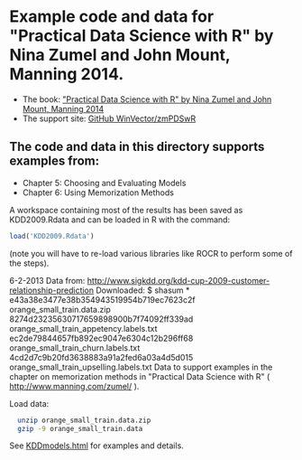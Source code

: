 

# Example code and data for "Practical Data Science with R" by Nina Zumel and John Mount, Manning 2014.


 * The book: ["Practical Data Science with R" by Nina Zumel and John Mount, Manning 2014](http://www.manning.com/zumel/)
 * The support site: [GitHub WinVector/zmPDSwR](https://github.com/WinVector/zmPDSwR)


## The code and data in this directory supports examples from:
 * Chapter 5: Choosing and Evaluating Models
 * Chapter 6: Using Memorization Methods


A workspace containing most of the results has been saved as KDD2009.Rdata and can be loaded in R with the command:
```R
load('KDD2009.Rdata')
```
(note you will have to re-load various libraries like ROCR to perform some of the steps).


6-2-2013
Data from: http://www.sigkdd.org/kdd-cup-2009-customer-relationship-prediction
Downloaded:
$ shasum *
	e43a38e3477e38b354943519954b719ec7623c2f  orange_small_train.data.zip
	8274d23235630717659898900b7f74092ff339ad  orange_small_train_appetency.labels.txt
	ec2de79844657fb892ec9047e6304c12b296ff68  orange_small_train_churn.labels.txt
	4cd2d7c9b20fd3638883a91a2fed6a03a4d5d015  orange_small_train_upselling.labels.txt
Data to support examples in the chapter on memorization methods in "Practical Data Science with R" ( http://www.manning.com/zumel/ ).

Load data:
```bash
  unzip orange_small_train.data.zip
  gzip -9 orange_small_train.data
```

See [KDDmodels.html](KDDmodels.html) for examples and details.
